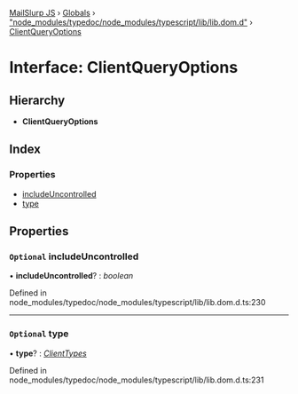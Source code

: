 [MailSlurp JS](../README.md) › [Globals](../globals.md) › ["node_modules/typedoc/node_modules/typescript/lib/lib.dom.d"](../modules/_node_modules_typedoc_node_modules_typescript_lib_lib_dom_d_.md) › [ClientQueryOptions](_node_modules_typedoc_node_modules_typescript_lib_lib_dom_d_.clientqueryoptions.md)

# Interface: ClientQueryOptions

## Hierarchy

* **ClientQueryOptions**

## Index

### Properties

* [includeUncontrolled](_node_modules_typedoc_node_modules_typescript_lib_lib_dom_d_.clientqueryoptions.md#optional-includeuncontrolled)
* [type](_node_modules_typedoc_node_modules_typescript_lib_lib_dom_d_.clientqueryoptions.md#optional-type)

## Properties

### `Optional` includeUncontrolled

• **includeUncontrolled**? : *boolean*

Defined in node_modules/typedoc/node_modules/typescript/lib/lib.dom.d.ts:230

___

### `Optional` type

• **type**? : *[ClientTypes](../modules/_node_modules_typedoc_node_modules_typescript_lib_lib_dom_d_.md#clienttypes)*

Defined in node_modules/typedoc/node_modules/typescript/lib/lib.dom.d.ts:231
